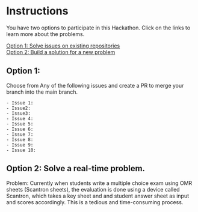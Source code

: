 # Instructions

You have two options to participate in this Hackathon. Click on the links to learn more about the problems.

[Option 1: Solve issues on existing repositories]()  
[Option 2: Build a solution for a new problem]()

## Option 1:

Choose from Any of the following issues and create a PR to merge your branch into the main branch.

    - Issue 1: 
    - Issue2: 
    - Issue3:
    - Issue 4:
    - Issue 5:
    - Issue 6:
    - Issue 7:
    - Issue 8:
    - Issue 9:
    - Issue 10:

## Option 2: Solve a real-time problem.

Problem: Currently when students write a multiple choice exam using OMR sheets (Scantron sheets), the evaluation is done using a device called Scantron, which takes a  key sheet and and student answer sheet as input and scores accordingly. This is a tedious and time-consuming process. 
